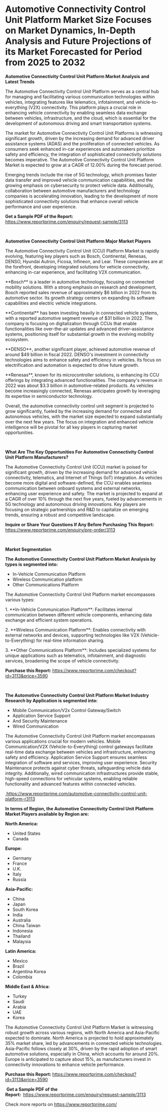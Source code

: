 <p><h1>Automotive Connectivity Control Unit Platform Market Size Focuses on Market Dynamics, In-Depth Analysis and Future Projections of its Market Forecasted for Period from 2025 to 2032</h1></p><p><strong>Automotive Connectivity Control Unit Platform Market Analysis and Latest Trends</strong></p>
<p><p>The Automotive Connectivity Control Unit Platform serves as a central hub for managing and facilitating various communication technologies within vehicles, integrating features like telematics, infotainment, and vehicle-to-everything (V2X) connectivity. This platform plays a crucial role in enhancing vehicle connectivity by enabling seamless data exchange between vehicles, infrastructure, and the cloud, which is essential for the development of autonomous driving and smart transportation systems.</p><p>The market for Automotive Connectivity Control Unit Platforms is witnessing significant growth, driven by the increasing demand for advanced driver assistance systems (ADAS) and the proliferation of connected vehicles. As consumers seek enhanced in-car experiences and automakers prioritize safety and efficiency, the integration of sophisticated connectivity solutions becomes imperative. The Automotive Connectivity Control Unit Platform Market is expected to grow at a CAGR of 12.00% during the forecast period. </p><p>Emerging trends include the rise of 5G technology, which promises faster data transfer and improved vehicle communication capabilities, and the growing emphasis on cybersecurity to protect vehicle data. Additionally, collaboration between automotive manufacturers and technology companies is accelerating innovation, leading to the development of more sophisticated connectivity solutions that enhance overall vehicle performance and user experience.</p></p>
<p><strong>Get a Sample PDF of the Report:&nbsp;</strong> <a href="https://www.reportprime.com/enquiry/request-sample/3113?utm_campaign=1789&utm_medium=2&utm_source=Github&utm_content=ia&utm_term=18032025&utm_id=automotive-connectivity-control-unit-platform">https://www.reportprime.com/enquiry/request-sample/3113</a></p>
<p>&nbsp;</p>
<p><strong>Automotive Connectivity Control Unit Platform Major Market Players</strong></p>
<p><p>The Automotive Connectivity Control Unit (CCU) Platform Market is rapidly evolving, featuring key players such as Bosch, Continental, Renesas, DENSO, Hyundai Autron, Ficosa, Infineon, and Lear. These companies are at the forefront, developing integrated solutions for vehicle connectivity, enhancing in-car experience, and facilitating V2X communication.</p><p>**Bosch** is a leader in automotive technology, focusing on connected mobility solutions. With a strong emphasis on research and development, Bosch reported sales revenue of approximately $6 billion in 2022 from its automotive sector. Its growth strategy centers on expanding its software capabilities and electric vehicle integrations.</p><p>**Continental** has been investing heavily in connected vehicle systems, with a reported automotive segment revenue of $31 billion in 2022. The company is focusing on digitalization through CCUs that enable functionalities like over-the-air updates and advanced driver-assistance systems, positioning itself for substantial growth in the evolving mobility ecosystem.</p><p>**DENSO**, another significant player, achieved automotive revenue of around $49 billion in fiscal 2022. DENSO's investment in connectivity technologies aims to enhance safety and efficiency in vehicles. Its focus on electrification and automation is expected to drive future growth.</p><p>**Renesas**, known for its microcontroller solutions, is enhancing its CCU offerings by integrating advanced functionalities. The company's revenue in 2022 was about $3.3 billion in automotive-related products. As vehicles become increasingly connected, Renesas anticipates growth by leveraging its expertise in semiconductor technology.</p><p>Overall, the automotive connectivity control unit segment is projected to grow significantly, fueled by the increasing demand for connected and autonomous vehicles, with the market size expected to expand substantially over the next few years. The focus on integration and enhanced vehicle intelligence will be pivotal for all key players in capturing market opportunities.</p></p>
<p>&nbsp;</p>
<p><strong>What Are The Key Opportunities For Automotive Connectivity Control Unit Platform Manufacturers?</strong></p>
<p><p>The Automotive Connectivity Control Unit (CCU) market is poised for significant growth, driven by the increasing demand for advanced vehicle connectivity, telematics, and Internet of Things (IoT) integration. As vehicles become more digital and software-defined, the CCU enables seamless communication between onboard systems and external networks, enhancing user experience and safety. The market is projected to expand at a CAGR of over 10% through the next five years, fueled by advancements in 5G technology and autonomous driving innovations. Key players are focusing on strategic partnerships and R&D to capitalize on emerging trends, ensuring a robust and competitive landscape.</p></p>
<p><strong>Inquire or Share Your Questions If Any Before Purchasing This Report:</strong> <a href="https://www.reportprime.com/enquiry/pre-order/3113?utm_campaign=1789&utm_medium=2&utm_source=Github&utm_content=ia&utm_term=18032025&utm_id=automotive-connectivity-control-unit-platform">https://www.reportprime.com/enquiry/pre-order/3113</a></p>
<p>&nbsp;</p>
<p><strong>Market Segmentation</strong></p>
<p><strong>The Automotive Connectivity Control Unit Platform Market Analysis by types is segmented into:</strong></p>
<p><ul><li>In-Vehicle Communication Platform</li><li>Wireless Communication platform</li><li>Other Communications Platform</li></ul></p>
<p><p>The Automotive Connectivity Control Unit Platform market encompasses various types: </p><p>1. **In-Vehicle Communication Platform**: Facilitates internal communication between different vehicle components, enhancing data exchange and efficient system operations.</p><p>   </p><p>2. **Wireless Communication Platform**: Enables connectivity with external networks and devices, supporting technologies like V2X (Vehicle-to-Everything) for real-time information sharing.</p><p>3. **Other Communications Platform**: Includes specialized systems for unique applications such as telematics, infotainment, and diagnostic services, broadening the scope of vehicle connectivity.</p></p>
<p><strong>Purchase this Report:&nbsp;</strong><a href="https://www.reportprime.com/checkout?id=3113&price=3590&utm_campaign=1789&utm_medium=2&utm_source=Github&utm_content=ia&utm_term=18032025&utm_id=automotive-connectivity-control-unit-platform">https://www.reportprime.com/checkout?id=3113&price=3590</a></p>
<p>&nbsp;</p>
<p><strong>The Automotive Connectivity Control Unit Platform Market Industry Research by Application is segmented into:</strong></p>
<p><ul><li>Mobile Communication/V2x Control Gateway/Switch</li><li>Application Service Support</li><li>And Security Maintenance</li><li>Wired Communication</li></ul></p>
<p><p>The Automotive Connectivity Control Unit Platform market encompasses various applications crucial for modern vehicles. Mobile Communication/V2X (Vehicle-to-Everything) control gateways facilitate real-time data exchange between vehicles and infrastructure, enhancing safety and efficiency. Application Service Support ensures seamless integration of software and services, improving user experience. Security Maintenance protects against cyber threats, safeguarding vehicle data integrity. Additionally, wired communication infrastructures provide stable, high-speed connections for vehicular systems, enabling reliable functionality and advanced features within connected vehicles.</p></p>
<p><a href="https://www.reportprime.com/automotive-connectivity-control-unit-platform-r3113?utm_campaign=1789&utm_medium=2&utm_source=Github&utm_content=ia&utm_term=18032025&utm_id=automotive-connectivity-control-unit-platform">&nbsp;https://www.reportprime.com/automotive-connectivity-control-unit-platform-r3113</a></p>
<p><strong>In terms of Region, the Automotive Connectivity Control Unit Platform Market Players available by Region are:</strong></p>
<p>
    <p> <strong> North America: </strong>
        <ul>
            <li>United States</li>
            <li>Canada</li>
        </ul>
        </p> 
    <p> <strong> Europe: </strong>
        <ul>
            <li>Germany</li>
            <li>France</li>
            <li>U.K.</li>
            <li>Italy</li>
            <li>Russia</li>
        </ul>
        </p> 
    <p> <strong> Asia-Pacific: </strong>
        <ul>
            <li>China</li>
            <li>Japan</li>
            <li>South Korea</li>
            <li>India</li>
            <li>Australia</li>
            <li>China Taiwan</li>
            <li>Indonesia</li>
            <li>Thailand</li>
            <li>Malaysia</li>
        </ul>
        </p> 
    <p> <strong> Latin America: </strong>
        <ul>
            <li>Mexico</li>
            <li>Brazil</li>
            <li>Argentina Korea</li>
            <li>Colombia</li>
        </ul>
        </p> 
    <p> <strong> Middle East & Africa: </strong>
        <ul>
            <li>Turkey</li>
            <li>Saudi</li>
            <li>Arabia</li>
            <li>UAE</li>
            <li>Korea</li>
        </ul>
    </p>
    </p>
<p><p>The Automotive Connectivity Control Unit Platform Market is witnessing robust growth across various regions, with North America and Asia-Pacific expected to dominate. North America is projected to hold approximately 35% market share, led by advancements in connected vehicle technologies. Asia-Pacific follows closely at 30%, driven by the rapid adoption of smart automotive solutions, especially in China, which accounts for around 20%. Europe is anticipated to capture about 15%, as manufacturers invest in connectivity innovations to enhance vehicle performance.</p></p>
<p><strong>Purchase this Report: </strong><a href="https://www.reportprime.com/checkout?id=3113&price=3590&utm_campaign=1789&utm_medium=2&utm_source=Github&utm_content=ia&utm_term=18032025&utm_id=automotive-connectivity-control-unit-platform">https://www.reportprime.com/checkout?id=3113&price=3590</a></p>
<p>&nbsp;<strong>Get a Sample PDF of the Report:&nbsp;&nbsp;</strong><a href="https://www.reportprime.com/enquiry/request-sample/3113?utm_campaign=1789&utm_medium=2&utm_source=Github&utm_content=ia&utm_term=18032025&utm_id=automotive-connectivity-control-unit-platform">https://www.reportprime.com/enquiry/request-sample/3113</a></p>
<p><strong></strong></p>
<p>Check more reports on <a href="https://www.reportprime.com/?utm_campaign=1789&utm_medium=2&utm_source=Github&utm_content=ia&utm_term=18032025&utm_id=automotive-connectivity-control-unit-platform">https://www.reportprime.com/</a></p>
